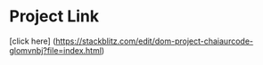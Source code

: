 # Project Link

[click here] (https://stackblitz.com/edit/dom-project-chaiaurcode-glomvnbj?file=index.html)

